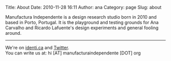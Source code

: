 Title: About
Date: 2010-11-28 16:11
Author: ana
Category: page
Slug: about

Manufactura Independente is a design research studio born in
2010 and based in Porto, Portugal. It is the playground and testing
grounds for Ana Carvalho and Ricardo Lafuente's design experiments and
general fooling around.

* * * * *

We're on [identi.ca](http://identi.ca/manufacturaind/) and
[Twitter](http://twitter.com/ManufacturaInd/).  
You can write us at: hi [AT] manufacturaindependente [DOT] org
